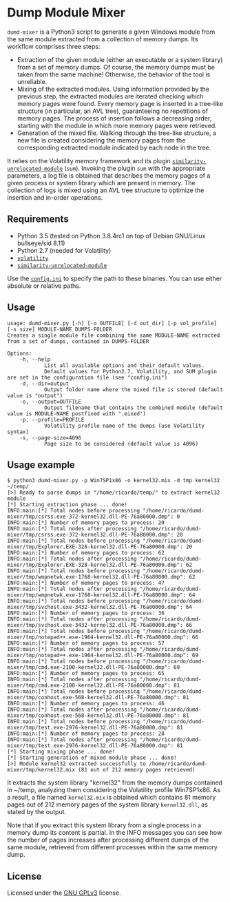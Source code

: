 # Dump Module Mixer 

`dumd-mixer` is a Python3 script to generate a given Windows module from the same module extracted from a collection of memory dumps. Its workflow comprises three steps:

* Extraction of the given module (either an executable or a system library) from a set of memory dumps. Of course, the memory dumps must be taken from the same machine! Otherwise, the behavior of the tool is unreliable.
* Mixing of the extracted modules. Using information provided by the previous step, the extracted modules are iterated checking which memory pages were found. Every memory page is inserted in a tree-like structure (in particular, an AVL tree), guaranteeing no repetitions of memory pages. The process of insertion follows a decreasing order, starting with the module in which more memory pages were retrieved.
* Generation of the mixed file. Walking through the tree-like structure, a new file is created considering the memory pages from the corresponding extracted module indicated by each node in the tree.

It relies on the Volatility memory framework and its plugin [`similarity-unrelocated-module`](https://github.com/reverseame/similarity-unrelocated-module) (`sum`). Invoking the plugin `sum` with the appropriate parameters, a log file is obtained that describes the memory pages of a given process or system library which are present in memory. The collection of logs is mixed using an AVL tree structure to optimize the insertion and in-order operations.

## Requirements

- Python 3.5 (tested on Python 3.8.4rc1 on top of Debian GNU/Linux bullseye/sid 8.11)
- Python 2.7 (needed for Volatility)
- [`volatility`](https://github.com/volatilityfoundation/volatility)
- [`similarity-unrelocated-module`](https://github.com/reverseame/similarity-unrelocated-module)

Use the [`config.ini`](config.ini) to specify the path to these binaries. You can use either absolute or relative paths.

## Usage

```
usage: dumd-mixer.py [-h] [-o OUTFILE] [-d out_dir] [-p vol_profile] [-s size] MODULE-NAME DUMPS-FOLDER
Creates a single module file combining the same MODULE-NAME extracted from a set of dumps, contained in DUMPS-FOLDER

Options:
    -h, --help
            List all available options and their default values.
            Default values for Python2.7, Volatility, and SUM plugin are set in the configuration file (see "config.ini")
    -d, --dir=output
            Output folder name where the mixed file is stored (default value is "output")
    -o, --output=OUTFILE
            Output filename that contains the combined module (default value is MODULE-NAME postfixed with ".mixed")
    -p, --profile=PROFILE
            Volatility profile name of the dumps (use Volatility syntax)
    -s, --page-size=4096
            Page size to be considered (default value is 4096)

```

## Usage example

```
$ python3 dumd-mixer.py -p Win7SP1x86 -o kernel32.mix -d tmp kernel32 ~/temp/
[>] Ready to parse dumps in "/home/ricardo/temp/" to extract kernel32 module
[*] Starting extraction phase ... done!
INFO:main:[*] Total nodes before processing "/home/ricardo/dumd-mixer/tmp/csrss.exe-372-kernel32.dll-PE-76a80000.dmp": 0
INFO:main:[*] Number of memory pages to process: 20
INFO:main:[*] Total nodes after processing "/home/ricardo/dumd-mixer/tmp/csrss.exe-372-kernel32.dll-PE-76a80000.dmp": 20
INFO:main:[*] Total nodes before processing "/home/ricardo/dumd-mixer/tmp/Explorer.EXE-328-kernel32.dll-PE-76a80000.dmp": 20
INFO:main:[*] Number of memory pages to process: 62
INFO:main:[*] Total nodes after processing "/home/ricardo/dumd-mixer/tmp/Explorer.EXE-328-kernel32.dll-PE-76a80000.dmp": 62
INFO:main:[*] Total nodes before processing "/home/ricardo/dumd-mixer/tmp/wmpnetwk.exe-1768-kernel32.dll-PE-76a80000.dmp": 62
INFO:main:[*] Number of memory pages to process: 47
INFO:main:[*] Total nodes after processing "/home/ricardo/dumd-mixer/tmp/wmpnetwk.exe-1768-kernel32.dll-PE-76a80000.dmp": 64
INFO:main:[*] Total nodes before processing "/home/ricardo/dumd-mixer/tmp/svchost.exe-3432-kernel32.dll-PE-76a80000.dmp": 64
INFO:main:[*] Number of memory pages to process: 36
INFO:main:[*] Total nodes after processing "/home/ricardo/dumd-mixer/tmp/svchost.exe-3432-kernel32.dll-PE-76a80000.dmp": 66
INFO:main:[*] Total nodes before processing "/home/ricardo/dumd-mixer/tmp/notepad++.exe-1964-kernel32.dll-PE-76a80000.dmp": 66
INFO:main:[*] Number of memory pages to process: 57
INFO:main:[*] Total nodes after processing "/home/ricardo/dumd-mixer/tmp/notepad++.exe-1964-kernel32.dll-PE-76a80000.dmp": 69
INFO:main:[*] Total nodes before processing "/home/ricardo/dumd-mixer/tmp/cmd.exe-2100-kernel32.dll-PE-76a80000.dmp": 69
INFO:main:[*] Number of memory pages to process: 65
INFO:main:[*] Total nodes after processing "/home/ricardo/dumd-mixer/tmp/cmd.exe-2100-kernel32.dll-PE-76a80000.dmp": 81
INFO:main:[*] Total nodes before processing "/home/ricardo/dumd-mixer/tmp/conhost.exe-568-kernel32.dll-PE-76a80000.dmp": 81
INFO:main:[*] Number of memory pages to process: 46
INFO:main:[*] Total nodes after processing "/home/ricardo/dumd-mixer/tmp/conhost.exe-568-kernel32.dll-PE-76a80000.dmp": 81
INFO:main:[*] Total nodes before processing "/home/ricardo/dumd-mixer/tmp/test.exe-2976-kernel32.dll-PE-76a80000.dmp": 81
INFO:main:[*] Number of memory pages to process: 28
INFO:main:[*] Total nodes after processing "/home/ricardo/dumd-mixer/tmp/test.exe-2976-kernel32.dll-PE-76a80000.dmp": 81
[*] Starting mixing phase ... done!
[*] Starting generation of mixed module phase ... done!
[>] Module kernel32 extracted successfully to /home/ricardo/dumd-mixer/tmp/kernel32.mix (81 out of 212 memory pages retrieved)
```

It extracts the system library "kernel32" from the memory dumps contained in ~/temp, analyzing them considering the Volatility profile Win7SP1x86. As a result, a file named `kernel32.mix` is obtained which contains 81 memory pages out of 212 memory pages of the system library `kernel32.dll`, as stated by the output.

Note that if you extract this system library from a single process in a memory dump its content is partial. In the INFO messages you can see how the number of pages increases after processing different dumps of the same module, retrieved from different processes within the same memory dump.

## License

Licensed under the [GNU GPLv3](LICENSE) license.
